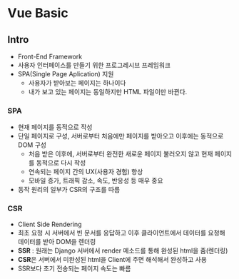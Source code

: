 # Vue Basic

## Intro

* Front-End Framework
* 사용자 인터페이스를 만들기 위한 프로그레시브 프레임워크
* SPA(Single Page Aplication) 지원
  * 사용자가 받아보는 페이지는 하나이다
  * 내가 보고 있는 페이지는 동일하지만 HTML 파일이만 바뀐다.

### SPA

* 현재 페이지를 동적으로 작성
* 단일 페이지로 구성, 서버로부터 처음에만 페이지를 받아오고 이후에는 동적으로 DOM 구성
  * 처음 받은 이후에, 서버로부터 완전한 새로운 페이지 불러오지 않고 현재 페이지를 동적으로 다시 작성
  * 연속되는 페이지 간의 UX(사용자 경험) 향상
  * 모바일 증가, 트래픽 감소, 속도, 반응성 등 매우 중요
* 동작 원리의 일부가 CSR의 구조를 따름

### CSR

* Client Side Rendering
* 최초 요청 시 서버에서 빈 문서를 응답하고 이후 클라이언트에서 데이터를 요청해 데이터를 받아 DOM을 렌더링
* **SSR** : 원래는 Django 서버에서 render 메소드를 통해 완성된 html을 줌(렌더링)
* **CSR**은 서버에서 미완성된 html을 Client에 주면 해석해서 완성하고 사용
* SSR보다 초기 전송되는 페이지 속도는 빠름
